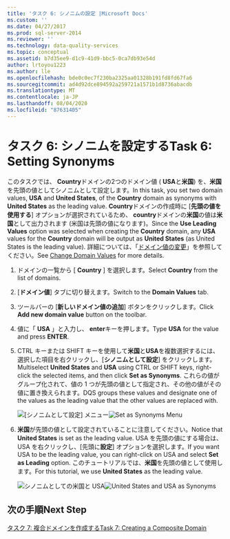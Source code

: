 ```yaml
---
title: 'タスク 6: シノニムの設定 |Microsoft Docs'
ms.custom: ''
ms.date: 04/27/2017
ms.prod: sql-server-2014
ms.reviewer: ''
ms.technology: data-quality-services
ms.topic: conceptual
ms.assetid: b7d35ee9-d1c9-41d9-bbc5-0ca7db93e54d
author: lrtoyou1223
ms.author: lle
ms.openlocfilehash: bde0c0ec7f230ba2325aa01328b191fd8fd67fa6
ms.sourcegitcommit: ad4d92dce894592a259721a1571b1d8736abacdb
ms.translationtype: MT
ms.contentlocale: ja-JP
ms.lasthandoff: 08/04/2020
ms.locfileid: "87631405"
---
```

# <a name="task-6-setting-synonyms"></a><span data-ttu-id="6bbcb-102">タスク 6: シノニムを設定する</span><span class="sxs-lookup"><span data-stu-id="6bbcb-102">Task 6: Setting Synonyms</span></span>
  <span data-ttu-id="6bbcb-103">このタスクでは、 **Country**ドメインの2つのドメイン値 ( **USA**と**米国**) を、**米国**を先頭の値としてシノニムとして設定します。</span><span class="sxs-lookup"><span data-stu-id="6bbcb-103">In this task, you set two domain values, **USA** and **United States**, of the **Country** domain as synonyms with **United States** as the leading value.</span></span> <span data-ttu-id="6bbcb-104">**Country**ドメインの作成時に [**先頭の値を使用する**] オプションが選択されているため、 **country**ドメインの**米国**の値は**米国**として出力されます (米国は先頭の値になります)。</span><span class="sxs-lookup"><span data-stu-id="6bbcb-104">Since the **Use Leading Values** option was selected when creating the **Country** domain, any **USA** values for the **Country** domain will be output as **United States** (as United States is the leading value).</span></span> <span data-ttu-id="6bbcb-105">詳細については、「[ドメイン値の変更](https://msdn.microsoft.com/library/hh510408.aspx)」を参照してください。</span><span class="sxs-lookup"><span data-stu-id="6bbcb-105">See [Change Domain Values](https://msdn.microsoft.com/library/hh510408.aspx) for more details.</span></span>

1.  <span data-ttu-id="6bbcb-106">ドメインの一覧から [ **Country** ] を選択します。</span><span class="sxs-lookup"><span data-stu-id="6bbcb-106">Select **Country** from the list of domains.</span></span>

2.  <span data-ttu-id="6bbcb-107">[**ドメイン値**] タブに切り替えます。</span><span class="sxs-lookup"><span data-stu-id="6bbcb-107">Switch to the **Domain Values** tab.</span></span>

3.  <span data-ttu-id="6bbcb-108">ツールバーの [**新しいドメイン値の追加**] ボタンをクリックします。</span><span class="sxs-lookup"><span data-stu-id="6bbcb-108">Click **Add new domain value** button on the toolbar.</span></span>

4.  <span data-ttu-id="6bbcb-109">値に「 **USA** 」と入力し、 **enter**キーを押します。</span><span class="sxs-lookup"><span data-stu-id="6bbcb-109">Type **USA** for the value and press **ENTER**.</span></span>

5.  <span data-ttu-id="6bbcb-110">CTRL キーまたは SHIFT キーを使用して**米国**と**USA**を複数選択するには、選択した項目を右クリックし、[**シノニムとして設定**] をクリックします。</span><span class="sxs-lookup"><span data-stu-id="6bbcb-110">Multiselect **United States** and **USA** using CTRL or SHIFT keys, right-click the selected items, and then click **Set as Synonyms**.</span></span> <span data-ttu-id="6bbcb-111">これらの値がグループ化されて、値の 1 つが先頭の値として指定され、その他の値がその値に置き換えられます。</span><span class="sxs-lookup"><span data-stu-id="6bbcb-111">DQS groups these values and designate one of the values as the leading value that the other values are replaced with.</span></span>

     <span data-ttu-id="6bbcb-112">![[シノニムとして設定] メニュー](../../2014/tutorials/media/et-settingsynonyms-01.jpg "[シノニムとして設定] メニュー")</span><span class="sxs-lookup"><span data-stu-id="6bbcb-112">![Set as Synonyms Menu](../../2014/tutorials/media/et-settingsynonyms-01.jpg "Set as Synonyms Menu")</span></span>

6.  <span data-ttu-id="6bbcb-113">**米国**が先頭の値として設定されていることに注意してください。</span><span class="sxs-lookup"><span data-stu-id="6bbcb-113">Notice that **United States** is set as the leading value.</span></span> <span data-ttu-id="6bbcb-114">USA を先頭の値にする場合は、USA を右クリックし、[先頭に**設定**] オプションを選択します。</span><span class="sxs-lookup"><span data-stu-id="6bbcb-114">If you want USA to be the leading value, you can right-click on USA and select **Set as Leading** option.</span></span> <span data-ttu-id="6bbcb-115">このチュートリアルでは、**米国**を先頭の値として使用します。</span><span class="sxs-lookup"><span data-stu-id="6bbcb-115">For this tutorial, we use **United States** as the leading value.</span></span>

     <span data-ttu-id="6bbcb-116">![シノニムとしての米国と USA](../../2014/tutorials/media/et-settingsynonyms-02.jpg "シノニムとしての米国と USA")</span><span class="sxs-lookup"><span data-stu-id="6bbcb-116">![United States and USA as Synonyms](../../2014/tutorials/media/et-settingsynonyms-02.jpg "United States and USA as Synonyms")</span></span>

## <a name="next-step"></a><span data-ttu-id="6bbcb-117">次の手順</span><span class="sxs-lookup"><span data-stu-id="6bbcb-117">Next Step</span></span>
 [<span data-ttu-id="6bbcb-118">タスク 7: 複合ドメインを作成する</span><span class="sxs-lookup"><span data-stu-id="6bbcb-118">Task 7: Creating a Composite Domain</span></span>](../../2014/tutorials/task-7-creating-a-composite-domain.md)


